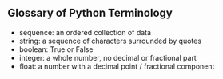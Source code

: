 ## Glossary of Python Terminology

+ sequence: an ordered collection of data
+ string: a sequence of characters surrounded by quotes
+ boolean: True or False
+ integer: a whole number, no decimal or fractional part
+ float: a number with a decimal point / fractional component
